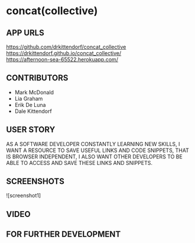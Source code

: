 # concat(collective)

## APP URLS
https://github.com/drkittendorf/concat_collective <br>
https://drkittendorf.github.io/concat_collective/ <br>
https://afternoon-sea-65522.herokuapp.com/ 


## CONTRIBUTORS
* Mark McDonald
* Lia Graham
* Erik De Luna
* Dale Kittendorf

## USER STORY
  AS A SOFTWARE DEVELOPER CONSTANTLY LEARNING NEW SKILLS, 
  I WANT A RESOURCE TO SAVE USEFUL LINKS AND CODE SNIPPETS, THAT IS BROWSER INDEPENDENT,
  I ALSO WANT OTHER DEVELOPERS TO BE ABLE TO ACCESS AND SAVE THESE LINKS AND SNIPPETS.

## SCREENSHOTS
  ![screenshot1] 


## VIDEO

## FOR FURTHER DEVELOPMENT


